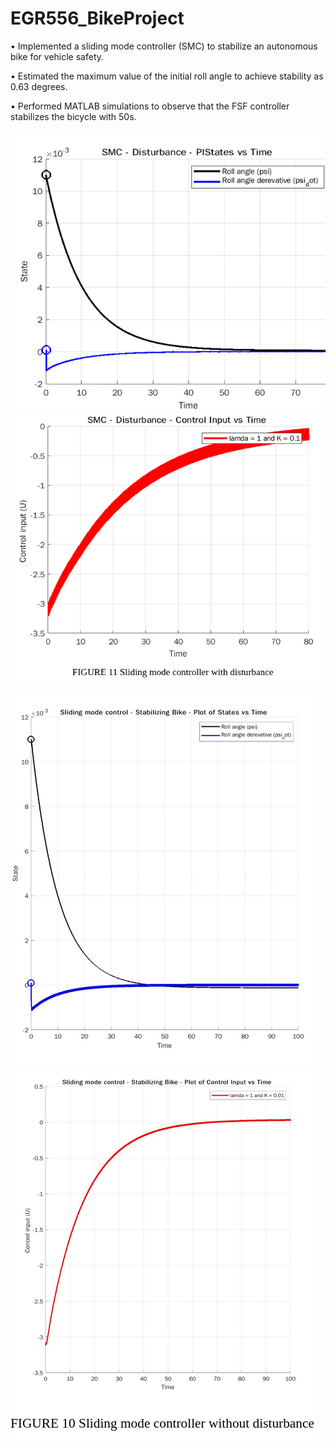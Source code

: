 # EGR556_BikeProject 


• Implemented a sliding mode controller (SMC) to stabilize an autonomous bike for vehicle safety. 


• Estimated the maximum value of the initial roll angle to achieve stability as 0.63 degrees.


• Performed MATLAB simulations to observe that the FSF controller stabilizes the bicycle with 50s.


![Plot of States with disturbance](https://github.com/adityaravichander/egr556_bikeproject/blob/main/SMC_states_dist.png)
![Plot of Control Input with disturbance](https://github.com/adityaravichander/egr556_bikeproject/blob/main/SMC_control_dist.png) 


![Plot of States without disturbance](https://github.com/adityaravichander/egr556_bikeproject/blob/main/SMC_states_wodist.png)
![Plot of Control Input without disturbance](https://github.com/adityaravichander/egr556_bikeproject/blob/main/SMC_control_wodist.png)
